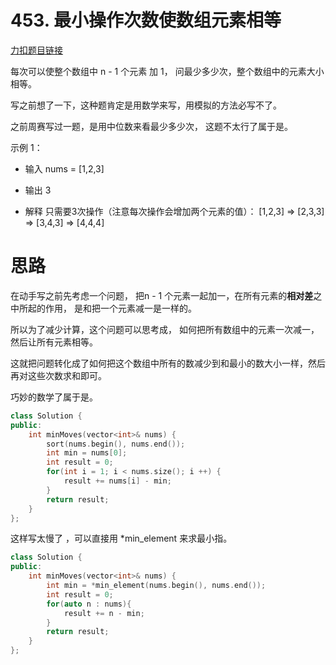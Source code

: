 # 453. 最小操作次数使数组元素相等

[力扣题目链接](https://leetcode-cn.com/problems/minimum-moves-to-equal-array-elements/)

每次可以使整个数组中 n - 1 个元素 加 1， 问最少多少次，整个数组中的元素大小相等。

写之前想了一下，这种题肯定是用数学来写，用模拟的方法必写不了。

之前周赛写过一题，是用中位数来看最少多少次， 这题不太行了属于是。

示例 1：
* 输入 nums = [1,2,3]

* 输出 3

* 解释 只需要3次操作（注意每次操作会增加两个元素的值）：
[1,2,3]  =>  [2,3,3]  =>  [3,4,3]  =>  [4,4,4]

# 思路

在动手写之前先考虑一个问题， 把n - 1 个元素一起加一，在所有元素的**相对差**之中所起的作用， 是和把一个元素减一是一样的。

所以为了减少计算，这个问题可以思考成， 如何把所有数组中的元素一次减一， 然后让所有元素相等。

这就把问题转化成了如何把这个数组中所有的数减少到和最小的数大小一样，然后再对这些次数求和即可。

巧妙的数学了属于是。

```CPP
class Solution {
public:
    int minMoves(vector<int>& nums) {
        sort(nums.begin(), nums.end());
        int min = nums[0];
        int result = 0;
        for(int i = 1; i < nums.size(); i ++) {
            result += nums[i] - min;
        }
        return result;
    }
};
```

这样写太慢了 ，可以直接用 *min_element 来求最小指。
```CPP
class Solution {
public:
    int minMoves(vector<int>& nums) {
        int min = *min_element(nums.begin(), nums.end());
        int result = 0;
        for(auto n : nums){
            result += n - min;
        }
        return result;
    }
};
```

